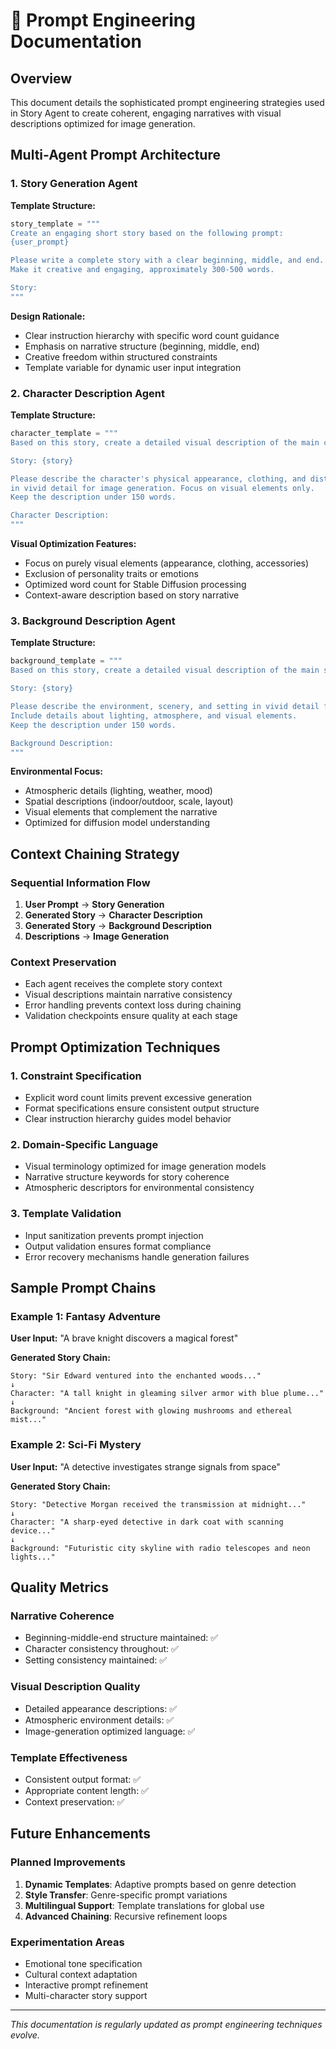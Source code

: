 # 🔧 Prompt Engineering Documentation

## Overview

This document details the sophisticated prompt engineering strategies used in Story Agent to create coherent, engaging narratives with visual descriptions optimized for image generation.

## Multi-Agent Prompt Architecture

### 1. Story Generation Agent

**Template Structure:**
```python
story_template = """
Create an engaging short story based on the following prompt:
{user_prompt}

Please write a complete story with a clear beginning, middle, and end. 
Make it creative and engaging, approximately 300-500 words.

Story:
"""
```

**Design Rationale:**
- Clear instruction hierarchy with specific word count guidance
- Emphasis on narrative structure (beginning, middle, end)
- Creative freedom within structured constraints
- Template variable for dynamic user input integration

### 2. Character Description Agent

**Template Structure:**
```python
character_template = """
Based on this story, create a detailed visual description of the main character:

Story: {story}

Please describe the character's physical appearance, clothing, and distinctive features 
in vivid detail for image generation. Focus on visual elements only.
Keep the description under 150 words.

Character Description:
"""
```

**Visual Optimization Features:**
- Focus on purely visual elements (appearance, clothing, accessories)
- Exclusion of personality traits or emotions
- Optimized word count for Stable Diffusion processing
- Context-aware description based on story narrative

### 3. Background Description Agent

**Template Structure:**
```python
background_template = """
Based on this story, create a detailed visual description of the main setting/background:

Story: {story}

Please describe the environment, scenery, and setting in vivid detail for image generation. 
Include details about lighting, atmosphere, and visual elements.
Keep the description under 150 words.

Background Description:
"""
```

**Environmental Focus:**
- Atmospheric details (lighting, weather, mood)
- Spatial descriptions (indoor/outdoor, scale, layout)
- Visual elements that complement the narrative
- Optimized for diffusion model understanding

## Context Chaining Strategy

### Sequential Information Flow
1. **User Prompt** → **Story Generation**
2. **Generated Story** → **Character Description**
3. **Generated Story** → **Background Description**
4. **Descriptions** → **Image Generation**

### Context Preservation
- Each agent receives the complete story context
- Visual descriptions maintain narrative consistency
- Error handling prevents context loss during chaining
- Validation checkpoints ensure quality at each stage

## Prompt Optimization Techniques

### 1. Constraint Specification
- Explicit word count limits prevent excessive generation
- Format specifications ensure consistent output structure
- Clear instruction hierarchy guides model behavior

### 2. Domain-Specific Language
- Visual terminology optimized for image generation models
- Narrative structure keywords for story coherence
- Atmospheric descriptors for environmental consistency

### 3. Template Validation
- Input sanitization prevents prompt injection
- Output validation ensures format compliance
- Error recovery mechanisms handle generation failures

## Sample Prompt Chains

### Example 1: Fantasy Adventure
**User Input:** "A brave knight discovers a magical forest"

**Generated Story Chain:**
```
Story: "Sir Edward ventured into the enchanted woods..."
↓
Character: "A tall knight in gleaming silver armor with blue plume..."
↓
Background: "Ancient forest with glowing mushrooms and ethereal mist..."
```

### Example 2: Sci-Fi Mystery
**User Input:** "A detective investigates strange signals from space"

**Generated Story Chain:**
```
Story: "Detective Morgan received the transmission at midnight..."
↓
Character: "A sharp-eyed detective in dark coat with scanning device..."
↓
Background: "Futuristic city skyline with radio telescopes and neon lights..."
```

## Quality Metrics

### Narrative Coherence
- Beginning-middle-end structure maintained: ✅
- Character consistency throughout: ✅
- Setting consistency maintained: ✅

### Visual Description Quality
- Detailed appearance descriptions: ✅
- Atmospheric environment details: ✅
- Image-generation optimized language: ✅

### Template Effectiveness
- Consistent output format: ✅
- Appropriate content length: ✅
- Context preservation: ✅

## Future Enhancements

### Planned Improvements
1. **Dynamic Templates**: Adaptive prompts based on genre detection
2. **Style Transfer**: Genre-specific prompt variations
3. **Multilingual Support**: Template translations for global use
4. **Advanced Chaining**: Recursive refinement loops

### Experimentation Areas
- Emotional tone specification
- Cultural context adaptation
- Interactive prompt refinement
- Multi-character story support

---

*This documentation is regularly updated as prompt engineering techniques evolve.*